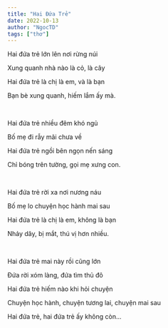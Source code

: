 ```yaml
---
title: "Hai Đứa Trẻ"
date: 2022-10-13
author: "NgocTD"
tags: ["thơ"]
---
```


Hai đứa trẻ lớn lên nơi rừng núi

Xung quanh nhà nào là cỏ, là cây

Hai đứa trẻ là chị là em, và là bạn

Bạn bè xung quanh, hiếm lắm ấy mà.

&nbsp;

Hai đứa trẻ nhiều đêm khó ngủ

Bố mẹ đi rẫy mãi chưa về

Hai đứa trẻ ngồi bên ngọn nến sáng

Chỉ bóng trên tường, gọi mẹ xưng con.

&nbsp;

Hai đứa trẻ rời xa nơi nương náu

Bố mẹ lo chuyện học hành mai sau

Hai đứa trẻ là chị là em, không là bạn

Nhảy dây, bị mắt, thú vị hơn nhiều.

&nbsp;

Hai đứa trẻ mai này rồi cũng lớn

Đứa rời xóm làng, đứa tìm thủ đô

Hai đứa trẻ hiếm nào khi hỏi chuyện

Chuyện học hành, chuyện tương lai, chuyện mai sau

Hai đứa trẻ, hai đứa trẻ ấy không còn...